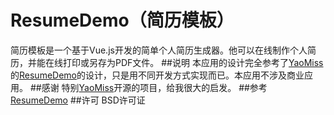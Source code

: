 # ResumeDemo（简历模板）
简历模板是一个基于Vue.js开发的简单个人简历生成器。他可以在线制作个人简历，并能在线打印或另存为PDF文件。
##说明
本应用的设计完全参考了[YaoMiss](https://github.com/YaoMiss/YaoMiss.github.io)的[ResumeDemo](https://github.com/YaoMiss/ResumeDemo)的设计，只是用不同开发方式实现而已。本应用不涉及商业应用。
##感谢
特别[YaoMiss](https://github.com/YaoMiss/YaoMiss.github.io)开源的项目，给我很大的启发。
##参考
[ResumeDemo](https://github.com/YaoMiss/ResumeDemo)
##许可
BSD许可证
